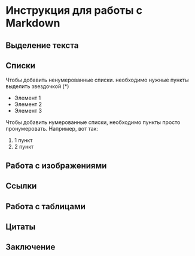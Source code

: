 # Инструкция для работы с Markdown 

## Выделение текста

## Списки

Чтобы добавить ненумерованные списки. необходимо нужные пункты выделить звездочкой (*)

* Элемент 1
* Элемент 2
* Элемент 3

Чтобы добавить нумерованные списки, необходимо пункты просто пронумеровать. Например, вот так:
1. 1 пункт
2. 2 пункт

## Работа с изображениями

## Ссылки 

## Работа с таблицами

## Цитаты 

## Заключение